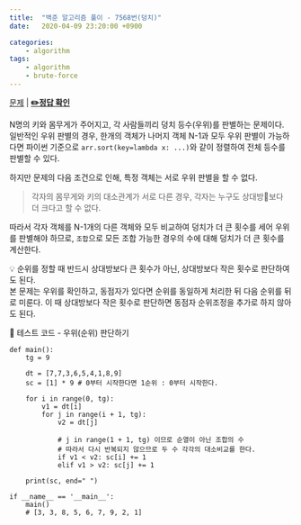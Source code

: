 ```yaml
---
title:  "백준 알고리즘 풀이 - 7568번(덩치)"
date:   2020-04-09 23:20:00 +0900

categories: 
    - algorithm
tags:
    - algorithm
    - brute-force
---
```


[문제](https://www.acmicpc.net/problem/7568) |
**[✏️정답 확인](https://github.com/live2skull/TheLordOfAlgorithm/blob/master/problems_boj/%EB%B8%8C%EB%A3%A8%ED%8A%B8_%ED%8F%AC%EC%8A%A4/7568.py)**

N명의 키와 몸무게가 주어지고, 각 사람들끼리 덩치 등수(우위)를 판별하는 문제이다.
일반적인 우위 판별의 경우, 한개의 객체가 나머지 객체 N-1과 모두 우위 판별이 가능하다면 파이썬 기준으로 `arr.sort(key=lambda x: ...)`와 같이 정렬하여 전체 등수를 판별할 수 있다.

하지만 문제의 다음 조건으로 인해, 특정 객체는 서로 우위 판별을 할 수 없다.
> 각자의 몸무게와 키의 대소관계가 서로 다른 경우, 각자는 누구도 상대방보다 더 크다고 할 수 없다.

따라서 각자 객체를 N-1개의 다른 객체와 모두 비교하여 덩치가 더 큰 횟수를 세어 우위를 판별해야 하므로, `조합`으로 모든 조합 가능한 경우의 수에 대해 덩치가 더 큰 횟수를 계산한다.

💡 순위를 정할 때 반드시 상대방보다 큰 횟수가 아닌, 상대방보다 작은 횟수로 판단하여도 된다.  
본 문제는 우위를 확인하고, 동점자가 있다면 순위를 동일하게 처리한 뒤 다음 순위를 뒤로 미룬다. 이 때 상대방보다 작은 횟수로 판단하면 동점자 순위조정을 추가로 하지 않아도 된다.

📝 테스트 코드 - 우위(순위) 판단하기
```
def main():
    tg = 9

    dt = [7,7,3,6,5,4,1,8,9]
    sc = [1] * 9 # 0부터 시작한다면 1순위 : 0부터 시작한다.

    for i in range(0, tg):
        v1 = dt[i]
        for j in range(i + 1, tg):
            v2 = dt[j]

            # j in range(1 + 1, tg) 이므로 순열이 아닌 조합의 수
            # 따라서 다시 반복되지 않으므로 두 수 각각의 대소비교를 한다.
            if v1 < v2: sc[i] += 1
            elif v1 > v2: sc[j] += 1

    print(sc, end=" ")

if __name__ == '__main__':
    main()
    # [3, 3, 8, 5, 6, 7, 9, 2, 1]
```
